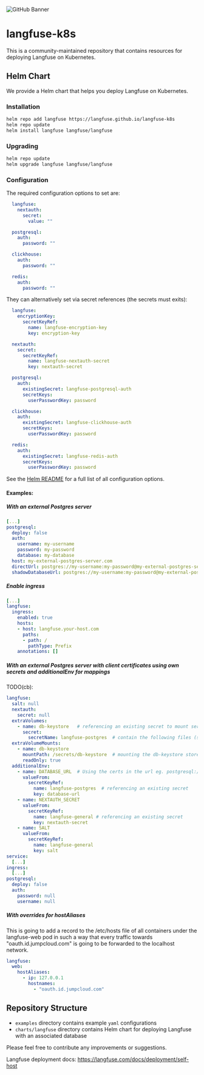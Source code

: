 ![GitHub Banner](https://github.com/langfuse/langfuse-k8s/assets/2834609/2982b65d-d0bc-4954-82ff-af8da3a4fac8)

# langfuse-k8s

This is a community-maintained repository that contains resources for deploying Langfuse on Kubernetes.

## Helm Chart

We provide a Helm chart that helps you deploy Langfuse on Kubernetes.

### Installation

```bash
helm repo add langfuse https://langfuse.github.io/langfuse-k8s
helm repo update
helm install langfuse langfuse/langfuse
```

### Upgrading

```bash
helm repo update
helm upgrade langfuse langfuse/langfuse
```

### Configuration

The required configuration options to set are:

```yaml
  langfuse:
    nextauth:
      secret:
        value: ""

  postgresql:
    auth:
      password: ""

  clickhouse:
    auth:
      password: ""

  redis:
    auth:
      password: ""
```

They can alternatively set via secret references (the secrets must exits):

```yaml
  langfuse:
    encryptionKey:
      secretKeyRef:
        name: langfuse-encryption-key
        key: encryption-key

  nextauth:
    secret:
      secretKeyRef:
        name: langfuse-nextauth-secret
        key: nextauth-secret

  postgresql:
    auth:
      existingSecret: langfuse-postgresql-auth
      secretKeys:
        userPasswordKey: password

  clickhouse:
    auth:
      existingSecret: langfuse-clickhouse-auth
      secretKeys:
        userPasswordKey: password

  redis:
    auth:
      existingSecret: langfuse-redis-auth
      secretKeys:
        userPasswordKey: password
```
      
See the [Helm README](./charts/langfuse/README.md) for a full list of all configuration options.

#### Examples:

##### With an external Postgres server

```yaml
[...]
postgresql:
  deploy: false
  auth:
    username: my-username
    password: my-password
    database: my-database
  host: my-external-postgres-server.com
  directUrl: postgres://my-username:my-password@my-external-postgres-server.com
  shadowDatabaseUrl: postgres://my-username:my-password@my-external-postgres-server.com
```

##### Enable ingress

```yaml
[...]
langfuse:
  ingress:
    enabled: true
    hosts:
    - host: langfuse.your-host.com
      paths:
      - path: /
        pathType: Prefix
    annotations: []
```

##### With an external Postgres server with client certificates using own secrets and additionalEnv for mappings

TODO(cb):

```yaml
langfuse:
  salt: null
  nextauth: 
    secret: null
  extraVolumes:
    - name: db-keystore   # referencing an existing secret to mount server/client certs for postgres
      secret:
        secretName: langfuse-postgres  # contain the following files (server-ca.pem, sslidentity.pk12)
  extraVolumeMounts:
    - name: db-keystore
      mountPath: /secrets/db-keystore  # mounting the db-keystore store certs in the pod under the given path
      readOnly: true
  additionalEnv:
    - name: DATABASE_URL  # Using the certs in the url eg. postgresql://the-db-user:the-password@postgres-host:5432/langfuse?ssl=true&sslmode=require&sslcert=/secrets/db-keystore/server-ca.pem&sslidentity=/secrets/db-keystore/sslidentity.pk12&sslpassword=the-ssl-identity-pw
      valueFrom:
        secretKeyRef:
          name: langfuse-postgres  # referencing an existing secret
          key: database-url
    - name: NEXTAUTH_SECRET
      valueFrom:
        secretKeyRef:
          name: langfuse-general # referencing an existing secret
          key: nextauth-secret
    - name: SALT
      valueFrom:
        secretKeyRef:
          name: langfuse-general
          key: salt
service:
  [...]
ingress:
  [...]
postgresql:
  deploy: false
  auth:
    password: null
    username: null
```

##### With overrides for hostAliases

This is going to add a record to the /etc/hosts file of all containers
under the langfuse-web pod in such a way that every traffic towards "oauth.id.jumpcloud.com" is going to be forwarded to the localhost network.

```yaml
langfuse:
  web:
    hostAliases:
      - ip: 127.0.0.1
        hostnames:
          - "oauth.id.jumpcloud.com"
```

## Repository Structure

- `examples` directory contains example `yaml` configurations
- `charts/langfuse` directory contains Helm chart for deploying Langfuse with an associated database

Please feel free to contribute any improvements or suggestions.

Langfuse deployment docs: https://langfuse.com/docs/deployment/self-host
